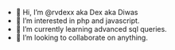 - 👋 Hi, I’m @rvdexx aka Dex aka Diwas
- 👀 I’m interested in php and javascript. 
- 🌱 I’m currently learning advanced sql queries.
- 💞️ I’m looking to collaborate on anything.

<!---
rvdexx/rvdexx is a ✨ special ✨ repository because its `README.md` (this file) appears on your GitHub profile.
You can click the Preview link to take a look at your changes.
--->
